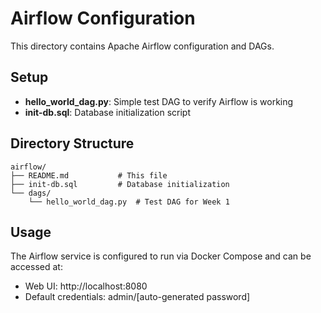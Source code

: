# Airflow Configuration

This directory contains Apache Airflow configuration and DAGs.

## Setup

- **hello_world_dag.py**: Simple test DAG to verify Airflow is working
- **init-db.sql**: Database initialization script

## Directory Structure

```
airflow/
├── README.md           # This file
├── init-db.sql         # Database initialization
└── dags/
    └── hello_world_dag.py  # Test DAG for Week 1
```

## Usage

The Airflow service is configured to run via Docker Compose and can be accessed at:
- Web UI: http://localhost:8080
- Default credentials: admin/[auto-generated password]
